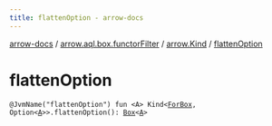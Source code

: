 ```yaml
---
title: flattenOption - arrow-docs
---
```


[arrow-docs](../../index.html) / [arrow.aql.box.functorFilter](../index.html) / [arrow.Kind](index.html) / [flattenOption](./flatten-option.html)

# flattenOption

`@JvmName("flattenOption") fun <A> Kind<`[`ForBox`](../../arrow.aql/-for-box.html)`, Option<`[`A`](flatten-option.html#A)`>>.flattenOption(): `[`Box`](../../arrow.aql/-box/index.html)`<`[`A`](flatten-option.html#A)`>`